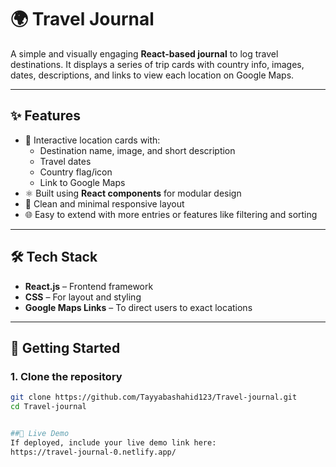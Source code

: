 # 🌍 Travel Journal

A simple and visually engaging **React-based journal** to log travel destinations. It displays a series of trip cards with country info, images, dates, descriptions, and links to view each location on Google Maps.

---

## ✨ Features

- 📍 Interactive location cards with:
  - Destination name, image, and short description
  - Travel dates
  - Country flag/icon
  - Link to Google Maps
- ⚛️ Built using **React components** for modular design
- 💅 Clean and minimal responsive layout
- 🌐 Easy to extend with more entries or features like filtering and sorting

---

## 🛠 Tech Stack

- **React.js** – Frontend framework
- **CSS** – For layout and styling
- **Google Maps Links** – To direct users to exact locations

---

## 🚀 Getting Started

### 1. Clone the repository
```bash
git clone https://github.com/Tayyabashahid123/Travel-journal.git
cd Travel-journal


##🔗 Live Demo
If deployed, include your live demo link here:
https://travel-journal-0.netlify.app/


